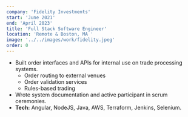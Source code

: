 ```yaml
---
company: 'Fidelity Investments'
start: 'June 2021'
end: 'April 2023'
title: 'Full Stack Software Engineer'
location: 'Remote & Boston, MA '
image: '../../images/work/fidelity.jpeg'
order: 0
---
```


- Built order interfaces and APIs for internal use on trade processing systems.
  - Order routing to external venues
  - Order validation services
  - Rules-based trading 
- Wrote system documentation and active participant in scrum ceremonies.
- **Tech:** Angular, NodeJS, Java, AWS, Terraform, Jenkins, Selenium.